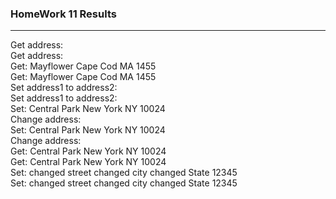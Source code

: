 ### HomeWork 11 Results

---
Get address: \
Get address: \
Get: Mayflower Cape Cod MA 1455 \
Get: Mayflower Cape Cod MA 1455 \
Set address1 to address2: \
Set address1 to address2: \
Set: Central Park New York NY 10024 \
Change address: \
Set: Central Park New York NY 10024 \
Change address: \
Get: Central Park New York NY 10024 \
Get: Central Park New York NY 10024 \
Set: changed street changed city changed State 12345 \
Set: changed street changed city changed State 12345 